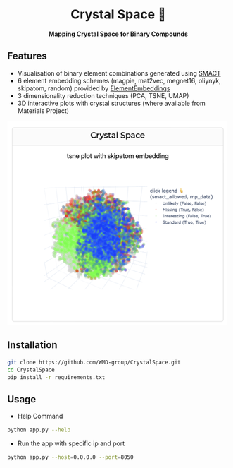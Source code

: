 <div align="center">

<h1> Crystal Space 🔮 </h1>

  <p>
    <strong>Mapping Crystal Space for Binary Compounds</strong>
  </p>

</div>

## Features
- Visualisation of binary element combinations generated using [SMACT](https://github.com/WMD-group/SMACT)
- 6 element embedding schemes (magpie, mat2vec, megnet16, oliynyk, skipatom, random) provided by [ElementEmbeddings](https://github.com/WMD-group/ElementEmbeddings)
- 3 dimensionality reduction techniques (PCA, TSNE, UMAP)
- 3D interactive plots with crystal structures (where available from Materials Project)

 <img src="screenshot.png" alt="alt text" width="500"/>

## Installation

```bash
git clone https://github.com/WMD-group/CrystalSpace.git
cd CrystalSpace
pip install -r requirements.txt
```

## Usage

- Help Command

```bash
python app.py --help
```

- Run the app with specific ip and port

```bash
python app.py --host=0.0.0.0 --port=8050
```
